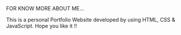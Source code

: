 FOR KNOW MORE ABOUT ME...

This is a personal Portfolio Website developed by using HTML, CSS & JavaScript.
Hope you like it !!
